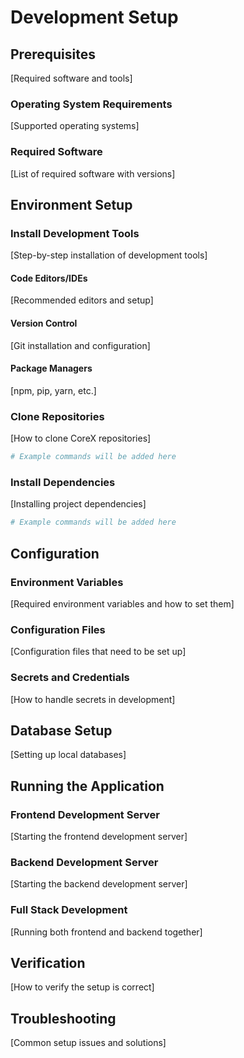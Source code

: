 # Development Setup

## Prerequisites
[Required software and tools]

### Operating System Requirements
[Supported operating systems]

### Required Software
[List of required software with versions]

## Environment Setup

### Install Development Tools
[Step-by-step installation of development tools]

#### Code Editors/IDEs
[Recommended editors and setup]

#### Version Control
[Git installation and configuration]

#### Package Managers
[npm, pip, yarn, etc.]

### Clone Repositories
[How to clone CoreX repositories]

```bash
# Example commands will be added here
```

### Install Dependencies
[Installing project dependencies]

```bash
# Example commands will be added here
```

## Configuration

### Environment Variables
[Required environment variables and how to set them]

### Configuration Files
[Configuration files that need to be set up]

### Secrets and Credentials
[How to handle secrets in development]

## Database Setup
[Setting up local databases]

## Running the Application

### Frontend Development Server
[Starting the frontend development server]

### Backend Development Server
[Starting the backend development server]

### Full Stack Development
[Running both frontend and backend together]

## Verification
[How to verify the setup is correct]

## Troubleshooting
[Common setup issues and solutions]
